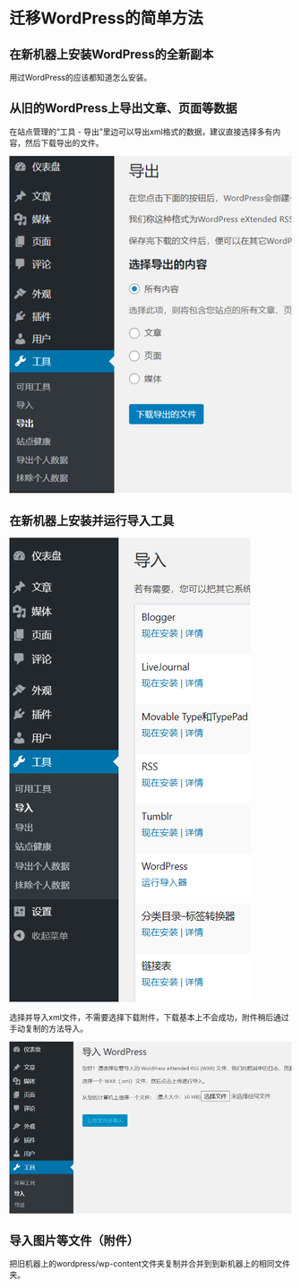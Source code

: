 # 迁移WordPress的简单方法

## 在新机器上安装WordPress的全新副本

用过WordPress的应该都知道怎么安装。

## 从旧的WordPress上导出文章、页面等数据

在站点管理的“工具 - 导出”里边可以导出xml格式的数据，建议直接选择多有内容，然后下载导出的文件。

![image-20200317154918851](%E8%BF%81%E7%A7%BBWordPress%E7%9A%84%E7%AE%80%E5%8D%95%E6%96%B9%E6%B3%95.assets/image-20200317154918851.png)

## 在新机器上安装并运行导入工具

![image-20200317162749254](%E8%BF%81%E7%A7%BBWordPress%E7%9A%84%E7%AE%80%E5%8D%95%E6%96%B9%E6%B3%95.assets/image-20200317162749254.png)

选择并导入xml文件，不需要选择下载附件，下载基本上不会成功，附件稍后通过手动复制的方法导入。

![image-20200317162814228](%E8%BF%81%E7%A7%BBWordPress%E7%9A%84%E7%AE%80%E5%8D%95%E6%96%B9%E6%B3%95.assets/image-20200317162814228.png)

## 导入图片等文件（附件）

把旧机器上的wordpress/wp-content文件夹复制并合并到到新机器上的相同文件夹。